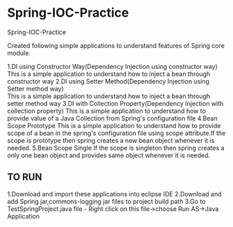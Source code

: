 # Spring-IOC-Practice

Spring-IOC-Practice

Created following simple applications to understand features of Spring core module.

1.DI using Constructor Way(Dependency Injection using constructor way)
  This is a simple application to understand how to inject a bean through constructor way
2.DI using Setter Method(Dependency Injection using Setter method way)	
  This is a simple application to understand how to inject a bean through setter method way
3.DI with Collection Property(Dependency Injection with collection property) 
  This is a simple application to understand how to provide value of a Java Collection from Spring's configuration file
4.Bean Scope Prototype 
  This is a simple application to understand how to provide scope of a bean in the spring's configuration file using 
  scope attribute.If the scope is prototype then spring creates a new bean object whenever it is needed.
5.Bean Scope Single
  If the scope is singleton then spring creates a only one bean object and provides same object whenever it is needed.

TO RUN 
-------
1.Download and import these applications into eclipse IDE
2.Download and add Spring jar,commons-logging jar files to project build path
3.Go to TestSpringProject.java file - Right click on this file->choose Run AS->Java Application
